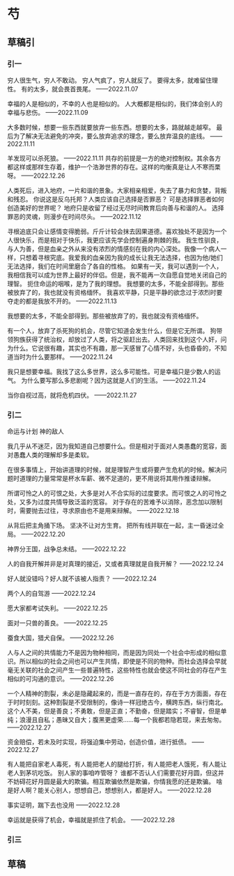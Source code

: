 # 芍

## 草稿引

### 引一
  穷人很生气，穷人不敢动。
  穷人气疯了，穷人就反了。
  要得太多，就难留住理性。
  有的太多，就会畏首畏尾。
  ——2022.11.07

  幸福的人是相似的，不幸的人也是相似的。
  人大概都是相似的，我们体会别人的幸福与悲伤。
  ——2022.11.09


  大多数时候，想要一些东西就要放弃一些东西。想要的太多，路就越走越窄。
  最后为了解决无法避免的冲突，要么放弃追求的理念，要么放弃温良的底线。
  ——2022.11.11

  羊发现可以杀死狼。
  ——2022.11.11
  共存的前提是一方的绝对控制权。其余各方都这样或那样生存着，维护一个浩渺世界的存在。这样的均衡真是让人不寒而栗呀。
  ——2022.12.26

  人类死后，进入地府，一片和谐的景象。大家相亲相爱，失去了暴力和贪婪，背叛和残忍。
  你说这是反乌托邦？人类应该自己选择是否罪恶？
  可是选择罪恶者如何创造美好的世界呢？
  地府只是收留了经过无尽时间教育后向善与和谐的人。
  选择罪恶的灵魂，则漫步在时间尽头。
  ——2022.11.12

  寻根追底只会让感情变得脆弱。斤斤计较会抹去因果道德。喜欢独处不是因为一个人很快乐，而是相对于快乐，我更应该先学会控制遍身荆棘的我。
  我生性驯良，与人为善，但是血亲之外从来没有浓烈的情感刻在我的内心深处。我像一个病人一样，只想着寻根究底。我爱我的血亲因为我的成长让我无法选择，也因为他/她们无法选择，我们在时间里磨合了各自的性格。
  如果有一天，我可以遇到一个人，我相信我可以成为世界上最好的伴侣。但是，我不能再一次自愿自觉地关闭自己的理智。
  扼住命运的咽喉，是为了我的理想。
  我想要的太多，不能全部得到。那些被放弃了的，我也就没有资格缅怀。
  我喜欢平静，只是平静的欲念过于浓烈时要夺走的都是我放不开的。
  ——2022.11.13


  我想要的太多，不能全部得到。那些被放弃了的，我也就没有资格缅怀。


  有一个人，放弃了杀死狗的机会，尽管它知道会发生什么，但是它无所谓。
  狗带领狗族获得了统治权，却放过了人类，将之驱赶出去。人类回来找到这个人奸，问为什么。它说很有趣，其实也不有趣，那一天感冒了心情不好，头也昏昏的，不知道当时为什么要那样。
  ——2022.11.24


  我只是想要幸福。我找了这么多世界，这么多可能性。可是幸福只是少数人的运气。
  为什么要写那么多悲剧呢？因为这就是人们的生活。
  ——2022.11.24

  当你自视过高，就将危机四伏。
  ——2022.11.27

### 引二
  命运与计划
  神的敌人

  我几乎从不迷茫，因为我知道自己想要什么。但是相对于面对人类愚蠢的宽容，面对愚蠢人类的理解却多是柔软。

  在很多事情上，开始讲道理的时候，就是理智产生或将要产生危机的时候。解决问题时道理的力量常常是杯水车薪、微不足道的，更不用说将其用作推诿辩解。

  所谓可怜之人的可恨之处，大多是对人不合实际的过度要求。而可恨之人的可怜之处，又多为过度共情导致泛滥的宽容。
  对于存在的苦难予以消除，恶念加以限制时，需要抛去过往，寻求原由也不是用来辩解。
  ——2022.12.18

  从背后把主角捅下场。
  坚决不让对方生育。
  把所有线并联在一起，主一昏迷过全局。
  ——2022.12.20

  神界分王国，战争总未结。
  ——2022.12.22

  人的自我开解并非是对真理的接近，又或者真理就是自我开解？
  ——2022.12.24

  好人就没错吗？好人就不该被人指责？
  ——2022.12.24

  两个人的自驾游
  ——2022.12.24

  愿大家都考试失利。
  ——2022.12.25

   面对一只兽的善良。
  ——2022.12.25

  蚕食大国，猎犬自保。
  ——2022.12.26

  人与人之间的共情能力不是因为物种相同，而是因为同处一个社会中形成的相似意识。所以相似的社会之间也可以产生共情，即使是不同的物种。而社会选择会早就毫无关联的社会之间产生一些普遍特性，这些特性也就会使这不同社会的存在产生相似的可沟通的意识。
  ——2022.12.26

  一个人精神的割裂，未必是隐藏起来的，而是一直存在的，存在于方方面面，存在于时时刻刻。这种割裂是不受限制的，像诗一样冠绝古今，横跨东西，纵行南北。
  这个人不美，但是善良；不勇敢，但是正直；不勤奋，但是踏实；不睿智，但是单纯；浪漫且自私；愚昧又自大；腹黑更虚荣……每一个我都若隐若现，来去匆匆。
  ——2022.12.27

  资金赔偿，若未及时实现，将强迫集中劳动，创造价值，进行抵债。
  ——2022.12.27

  有人能把自家老人毒死，有人能把老人的腿给打折，有人能把老人饿死，有人能让老人到茅坑吃饭。
  别人家的事咱咋管呀？
  谁都不否认人们需要花好月圆，但这并不妨碍花好月圆是最大的欺骗。相互欺骗依然是欺骗，你情我愿的还是欺骗。
  啥是好人啊？能关心别人，想想自己，想想别人，都是好人。
  ——2022.12.28

  事实证明，踹下去也没用
  ——2022.12.28

  幸运就是获得了机会，幸福就是抓住了机会。
  ——2022.12.28

### 引三






## 草稿


